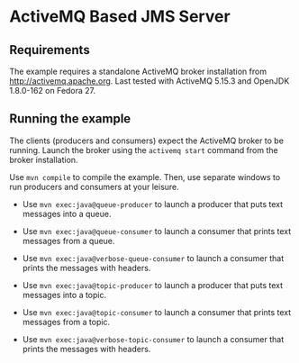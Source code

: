 # ActiveMQ Based JMS Server

## Requirements

The example requires a standalone ActiveMQ broker installation from http://activemq.apache.org.
Last tested with ActiveMQ 5.15.3 and OpenJDK 1.8.0-162 on Fedora 27.

## Running the example

The clients (producers and consumers) expect the ActiveMQ broker to be running.
Launch the broker using the `activemq start` command from the broker installation.

Use `mvn compile` to compile the example.
Then, use separate windows to run producers and consumers at your leisure.

- Use `mvn exec:java@queue-producer` to launch a producer that puts text messages into a queue.
- Use `mvn exec:java@queue-consumer` to launch a consumer that prints text messages from a queue.
- Use `mvn exec:java@verbose-queue-consumer` to launch a consumer that prints the messages with headers.

- Use `mvn exec:java@topic-producer` to launch a producer that puts text messages into a topic.
- Use `mvn exec:java@topic-consumer` to launch a consumer that prints text messages from a topic.
- Use `mvn exec:java@verbose-topic-consumer` to launch a consumer that prints the messages with headers.
